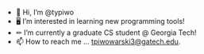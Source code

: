 - 👋 Hi, I’m @typiwo
- 🖥 I’m interested in learning new programming tools!
- ✏ I’m currently a graduate CS student @ Georgia Tech!
- 📫 How to reach me ... tpiwowarski3@gatech.edu.

<!---
typiwo/typiwo is a ✨ special ✨ repository because its `README.md` (this file) appears on your GitHub profile.
You can click the Preview link to take a look at your changes.
--->
